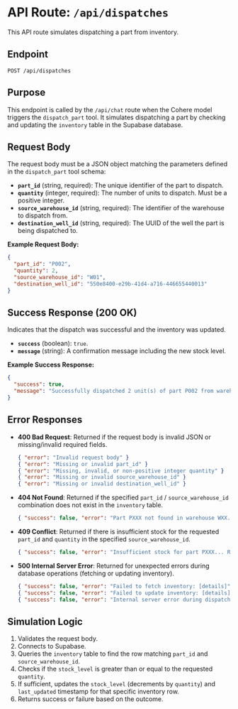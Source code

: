 # API Route: `/api/dispatches`

This API route simulates dispatching a part from inventory.

## Endpoint

`POST /api/dispatches`

## Purpose

This endpoint is called by the `/api/chat` route when the Cohere model triggers the `dispatch_part` tool. It simulates dispatching a part by checking and updating the `inventory` table in the Supabase database.

## Request Body

The request body must be a JSON object matching the parameters defined in the `dispatch_part` tool schema:

- **`part_id`** (string, required): The unique identifier of the part to dispatch.
- **`quantity`** (integer, required): The number of units to dispatch. Must be a positive integer.
- **`source_warehouse_id`** (string, required): The identifier of the warehouse to dispatch from.
- **`destination_well_id`** (string, required): The UUID of the well the part is being dispatched to.

**Example Request Body:**

```json
{
  "part_id": "P002",
  "quantity": 2,
  "source_warehouse_id": "W01",
  "destination_well_id": "550e8400-e29b-41d4-a716-446655440013"
}
```

## Success Response (200 OK)

Indicates that the dispatch was successful and the inventory was updated.

- **`success`** (boolean): `true`.
- **`message`** (string): A confirmation message including the new stock level.

**Example Success Response:**

```json
{
  "success": true,
  "message": "Successfully dispatched 2 unit(s) of part P002 from warehouse W01 to well 550e8400-e29b-41d4-a716-446655440013. New stock: 5."
}
```

## Error Responses

- **400 Bad Request**: Returned if the request body is invalid JSON or missing/invalid required fields.
  ```json
  { "error": "Invalid request body" }
  { "error": "Missing or invalid part_id" }
  { "error": "Missing, invalid, or non-positive integer quantity" }
  { "error": "Missing or invalid source_warehouse_id" }
  { "error": "Missing or invalid destination_well_id" }
  ```
- **404 Not Found**: Returned if the specified `part_id` / `source_warehouse_id` combination does not exist in the `inventory` table.
  ```json
  { "success": false, "error": "Part PXXX not found in warehouse WXX." }
  ```
- **409 Conflict**: Returned if there is insufficient stock for the requested `part_id` and `quantity` in the specified `source_warehouse_id`.
  ```json
  { "success": false, "error": "Insufficient stock for part PXXX... Required: X, Available: Y." }
  ```
- **500 Internal Server Error**: Returned for unexpected errors during database operations (fetching or updating inventory).
  ```json
  { "success": false, "error": "Failed to fetch inventory: [details]" }
  { "success": false, "error": "Failed to update inventory: [details]" }
  { "success": false, "error": "Internal server error during dispatch simulation" }
  ```

## Simulation Logic

1. Validates the request body.
2. Connects to Supabase.
3. Queries the `inventory` table to find the row matching `part_id` and `source_warehouse_id`.
4. Checks if the `stock_level` is greater than or equal to the requested `quantity`.
5. If sufficient, updates the `stock_level` (decrements by `quantity`) and `last_updated` timestamp for that specific inventory row.
6. Returns success or failure based on the outcome. 